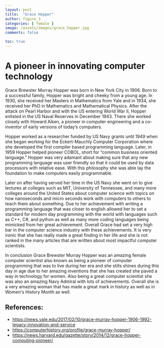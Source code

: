 ```yaml
---
layout: post
title:  "Grace Hopper"
author: figure_3
categories: [ female ]
image: /assets/images/grace_hopper.jpg
comments: false

toc: true
---
```

<!-- English Section -->
# A pioneer in innovating computer technology
Grace Brewster Murray Hopper was born in New York City in 1906. Born to a successful family, Hopper was bright and cheeky from a young age. In 1930, she received her Masters in Mathematics from Yale and in 1934, she received her PhD in Mathematics and Mathematical Physics. After the attack on Pearl Harbor and with the US entering World War II, Hopper enlisted in the US Naval Reserves in December 1943. There she worked closely with Howard Aiken, a pioneer in computer engineering and a co-inventor of early versions of today’s computers. 

Hopper worked as a researcher funded by US Navy grants until 1949 when she began working for the Eckert-Mauchly Computer Corporation where she developed the first compiler based programming language. Later, in 1959 Hopper helped pioneer COBOL, short for “common business oriented language.” Hopper was very adamant about making sure that any new programming language was user friendly so that it could be used by data processors with relative ease. With this philosophy she was able lay the foundation to make computers easily programmable.

Later on after having served her time in the US Navy she went on to give lectures at colleges such as MIT, University of Tennessee, and many more colleges  around the United States  about computer science with topics on how nanoseconds and micro seconds work with computers to others to teach them about something. Due to her achievement with writing a programming language that was closer to english allowed her to set a standard for modern day programming with the world with languages such as C++, C#, and python as well as many more coding languages being mimicked from her great achievement. Overall Grace had set a very high bar in the computer science industry with these achievements. It is very ironic that she has really made a great finding in her life and she is not ranked in the many articles that are written about most impactful computer scientists.

In conclusion Grace Brewster Murray Hopper was an amazing female computer scientist also known as being a pioneer of computer programming that was to live during her era and she stills shines during this day in age due to her amazing inventions that she has created she paved a way in technology for women. Also being a great computer scientist she was also an amazing Navy Admiral with lots of achievements. Overall she is a very amazing woman that has made a great mark in history as well as in Women's History Month as well. 


## References:
* https://news.yale.edu/2017/02/10/grace-murray-hopper-1906-1992-legacy-innovation-and-service 
* https://computerhistory.org/profile/grace-murray-hopper/ 
* https://news.harvard.edu/gazette/story/2014/12/grace-hopper-computing-pioneer/ 